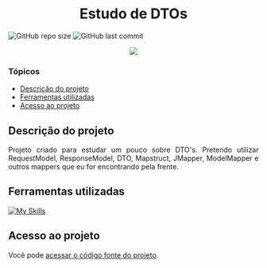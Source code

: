 # <h1 align="center"> Estudo de DTOs </h1>
![GitHub repo size](https://img.shields.io/github/repo-size/PedroQueiroz1/EstudoDeDTOs?style=plastic)
![GitHub last commit](https://img.shields.io/github/last-commit/PedroQueiroz1/EstudoDeDTOs?style=plastic)

<p align="center">
   <img src="http://img.shields.io/static/v1?label=STATUS&message=EM%20DESENVOLVIMENTO&color=RED&style=for-the-badge" #vitrinedev/>
</p>

### Tópicos 

- [Descrição do projeto](#descrição-do-projeto)
- [Ferramentas utilizadas](#ferramentas-utilizadas)
- [Acesso ao projeto](#acesso-ao-projeto)

## Descrição do projeto 

<p align="justify">
   Projeto criado para estudar um pouco sobre DTO's. Pretendo utilizar RequestModel, ResponseModel, DTO, Mapstruct, JMapper, ModelMapper e outros mappers que eu for encontrando pela frente.
  
## Ferramentas utilizadas
[![My Skills](https://skillicons.dev/icons?i=java,maven)](https://skillicons.dev)

## Acesso ao projeto

Você pode [acessar o código fonte do projeto](https://github.com/PedroQueiroz1/EstudoDeDTOs).
